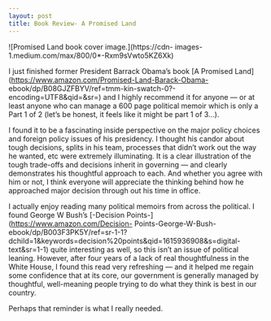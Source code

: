 ```yaml
---
layout: post
title: Book Review- A Promised Land
---
```


![Promised Land book cover image.](https://cdn-
images-1.medium.com/max/800/0*-Rxm9sVwto5KZ6Xk)

I just finished former President Barrack Obama’s book [A Promised
Land](https://www.amazon.com/Promised-Land-Barack-Obama-
ebook/dp/B08GJZFBYV/ref=tmm-kin-swatch-0?-encoding=UTF8&qid=&sr=) and I highly
recommend it for anyone — or at least anyone who can manage a 600 page
political memoir which is only a Part 1 of 2 (let’s be honest, it feels like
it might be part 1 of 3…).

I found it to be a fascinating inside perspective on the major policy choices
and foreign policy issues of his presidency. I thought his candor about tough
decisions, splits in his team, processes that didn’t work out the way he
wanted, etc were extremely illuminating. It is a clear illustration of the
tough trade-offs and decisions inherit in governing — and clearly demonstrates
his thoughtful approach to each. And whether you agree with him or not, I
think everyone will appreciate the thinking behind how he approached major
decision through out his time in office.

I actually enjoy reading many political memoirs from across the political. I
found George W Bush’s [-Decision Points-](https://www.amazon.com/Decision-
Points-George-W-Bush-
ebook/dp/B003F3PK5Y/ref=sr-1-1?dchild=1&keywords=decision%20points&qid=1615936908&s=digital-
text&sr=1-1) quite interesting as well, so this isn’t an issue of political
leaning. However, after four years of a lack of real thoughtfulness in the
White House, I found this read very refreshing — and it helped me regain some
confidence that at its core, our government is generally managed by
thoughtful, well-meaning people trying to do what they think is best in our
country.

Perhaps that reminder is what I really needed.

